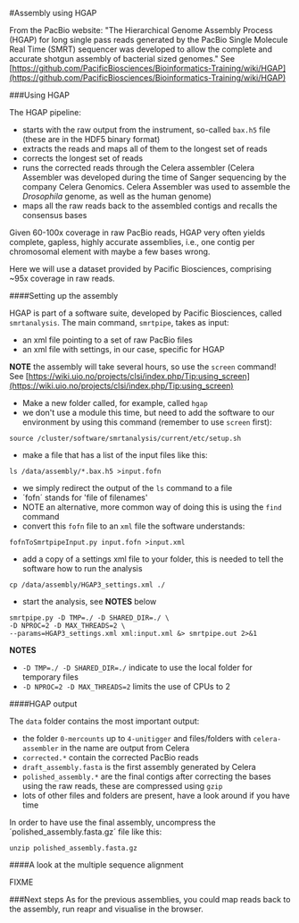 #Assembly using HGAP

From the PacBio website: "The Hierarchical Genome Assembly Process (HGAP) for long single pass reads generated by the PacBio Single Molecule Real Time (SMRT) sequencer was developed to allow the complete and accurate shotgun assembly of bacterial sized genomes." See [https://github.com/PacificBiosciences/Bioinformatics-Training/wiki/HGAP](https://github.com/PacificBiosciences/Bioinformatics-Training/wiki/HGAP)

###Using HGAP

The HGAP pipeline:

* starts with the raw output from the instrument, so-called `bax.h5` file (these are in the HDF5 binary format)
* extracts the reads and maps all of them to the longest set of reads
* corrects the longest set of reads
* runs the corrected reads through the Celera assembler (Celera Assembler was developed during the time of Sanger sequencing by the company Celera Genomics. Celera Assembler was used to assemble the *Drosophila* genome, as well as the human genome)
* maps all the raw reads back to the assembled contigs and recalls the consensus bases

Given 60-100x coverage in raw PacBio reads, HGAP very often yields complete, gapless, highly accurate assemblies, i.e., one contig per chromosomal element with maybe a few bases wrong.

Here we will use a dataset provided by Pacific Biosciences, comprising ~95x coverage in raw reads.

####Setting up the assembly

HGAP is part of a software suite, developed by Pacific Biosciences, called `smrtanalysis`. The main command, `smrtpipe`, takes as input:

* an xml file pointing to a set of raw PacBio files
* an xml file with settings, in our case, specific for HGAP

**NOTE** the assembly will take several hours, so use the `screen` command! See [https://wiki.uio.no/projects/clsi/index.php/Tip:using_screen](https://wiki.uio.no/projects/clsi/index.php/Tip:using_screen)

* Make a new folder called, for example, called `hgap`
* we don't use a module this time, but need to add the software to our environment by using this command (remember to use `screen` first):

```
source /cluster/software/smrtanalysis/current/etc/setup.sh
```

* make a file that has a list of the input files like this:

```
ls /data/assembly/*.bax.h5 >input.fofn
```

* we simply redirect the output of the `ls` command to a file
* ´fofn´ stands for 'file of filenames'
* NOTE an alternative, more common way of doing this is using the `find` command
* convert this `fofn` file to an `xml` file the software understands:

```
fofnToSmrtpipeInput.py input.fofn >input.xml
```

* add a copy of a settings xml file to your folder, this is needed to tell the software how to run the analysis

```
cp /data/assembly/HGAP3_settings.xml ./
```

* start the analysis, see **NOTES** below


```
smrtpipe.py -D TMP=./ -D SHARED_DIR=./ \  
-D NPROC=2 -D MAX_THREADS=2 \  
--params=HGAP3_settings.xml xml:input.xml &> smrtpipe.out 2>&1
```

**NOTES**

* `-D TMP=./ -D SHARED_DIR=./` indicate to use the local folder for temporary files
* `-D NPROC=2 -D MAX_THREADS=2` limits the use of CPUs to 2


####HGAP output

The `data` folder contains the most important output:

* the folder `0-mercounts` up to `4-unitigger` and files/folders with `celera-assembler` in the name are output from Celera
* `corrected.*` contain the corrected PacBio reads
* `draft_assembly.fasta` is the first assembly generated by Celera
* `polished_assembly.*` are the final contigs after correcting the bases using the raw reads, these are compressed using `gzip`
* lots of other files and folders are present, have a look around if you have time

In order to have use the final assembly, uncompress the ´polished_assembly.fasta.gz´ file like this:

```
unzip polished_assembly.fasta.gz
```

####A look at the multiple sequence alignment

FIXME

###Next steps
As for the previous assemblies, you could map reads back to the assembly, run reapr and visualise in the browser.

